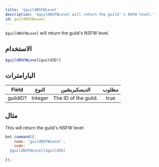 ```yaml
---
title: '$guildNSFWLevel'
description: '$guildNSFWLevel will return the guild''s NSFW level.'
id: guildNSFWLevel
---
```


`$guildNSFWLevel` will return the guild's NSFW level.

## الاستخدام

```php
$guildNSFWLevel[guildID?]
```

## البارامترات

| Field    | النوع   | الديسكبربشين         | مطلوب |
| -------- | ------- | -------------------- |:-----:|
| guildID? | Integer | The ID of the guild. | true  |

## مثال

This will return the guild's NSFW level:

```javascript
bot.command({
    name: 'guildNSFWLevel',
    code: `
  $guildNSFWLevel[$guildID]
  `
});
```
